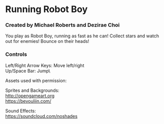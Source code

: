 # Running Robot Boy

### Created by Michael Roberts and Dezirae Choi

You play as Robot Boy, running as fast as he can! Collect stars and watch out for enemies! Bounce on their heads!

### Controls

Left/Right Arrow Keys: Move left/right\
Up/Space Bar: Jump\

Assets used with permission:

Sprites and Backgrounds:\
http://opengameart.org \
https://bevouliin.com/

Sound Effects:\
https://soundcloud.com/noshades
